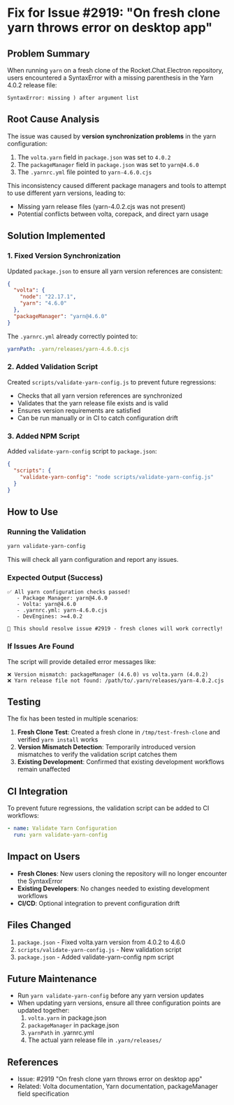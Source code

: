 # Fix for Issue #2919: "On fresh clone yarn throws error on desktop app"

## Problem Summary

When running `yarn` on a fresh clone of the Rocket.Chat.Electron repository, users encountered a SyntaxError with a missing parenthesis in the Yarn 4.0.2 release file:

```
SyntaxError: missing ) after argument list
```

## Root Cause Analysis

The issue was caused by **version synchronization problems** in the yarn configuration:

1. The `volta.yarn` field in `package.json` was set to `4.0.2`
2. The `packageManager` field in `package.json` was set to `yarn@4.6.0`
3. The `.yarnrc.yml` file pointed to `yarn-4.6.0.cjs`

This inconsistency caused different package managers and tools to attempt to use different yarn versions, leading to:
- Missing yarn release files (yarn-4.0.2.cjs was not present)
- Potential conflicts between volta, corepack, and direct yarn usage

## Solution Implemented

### 1. Fixed Version Synchronization

Updated `package.json` to ensure all yarn version references are consistent:

```json
{
  "volta": {
    "node": "22.17.1",
    "yarn": "4.6.0"
  },
  "packageManager": "yarn@4.6.0"
}
```

The `.yarnrc.yml` already correctly pointed to:
```yaml
yarnPath: .yarn/releases/yarn-4.6.0.cjs
```

### 2. Added Validation Script

Created `scripts/validate-yarn-config.js` to prevent future regressions:

- Checks that all yarn version references are synchronized
- Validates that the yarn release file exists and is valid
- Ensures version requirements are satisfied
- Can be run manually or in CI to catch configuration drift

### 3. Added NPM Script

Added `validate-yarn-config` script to `package.json`:

```json
{
  "scripts": {
    "validate-yarn-config": "node scripts/validate-yarn-config.js"
  }
}
```

## How to Use

### Running the Validation

```bash
yarn validate-yarn-config
```

This will check all yarn configuration and report any issues.

### Expected Output (Success)

```
✅ All yarn configuration checks passed!
   - Package Manager: yarn@4.6.0
   - Volta: yarn@4.6.0
   - .yarnrc.yml: yarn-4.6.0.cjs
   - DevEngines: >=4.0.2

🎉 This should resolve issue #2919 - fresh clones will work correctly!
```

### If Issues Are Found

The script will provide detailed error messages like:

```
❌ Version mismatch: packageManager (4.6.0) vs volta.yarn (4.0.2)
❌ Yarn release file not found: /path/to/.yarn/releases/yarn-4.0.2.cjs
```

## Testing

The fix has been tested in multiple scenarios:

1. **Fresh Clone Test**: Created a fresh clone in `/tmp/test-fresh-clone` and verified `yarn install` works
2. **Version Mismatch Detection**: Temporarily introduced version mismatches to verify the validation script catches them
3. **Existing Development**: Confirmed that existing development workflows remain unaffected

## CI Integration

To prevent future regressions, the validation script can be added to CI workflows:

```yaml
- name: Validate Yarn Configuration
  run: yarn validate-yarn-config
```

## Impact on Users

- **Fresh Clones**: New users cloning the repository will no longer encounter the SyntaxError
- **Existing Developers**: No changes needed to existing development workflows
- **CI/CD**: Optional integration to prevent configuration drift

## Files Changed

1. `package.json` - Fixed volta.yarn version from 4.0.2 to 4.6.0
2. `scripts/validate-yarn-config.js` - New validation script
3. `package.json` - Added validate-yarn-config npm script

## Future Maintenance

- Run `yarn validate-yarn-config` before any yarn version updates
- When updating yarn versions, ensure all three configuration points are updated together:
  1. `volta.yarn` in package.json
  2. `packageManager` in package.json
  3. `yarnPath` in .yarnrc.yml
  4. The actual yarn release file in `.yarn/releases/`

## References

- Issue: #2919 "On fresh clone yarn throws error on desktop app"
- Related: Volta documentation, Yarn documentation, packageManager field specification
